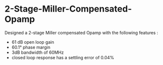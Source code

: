 # 2-Stage-Miller-Compensated-Opamp

Designed a 2-stage Miller compensated Opamp with the following features :
- 61 dB open loop gain
- 60.1° phase margin
- 3dB bandwidth of 60MHz
- closed loop response has a settling error of 0.04%

